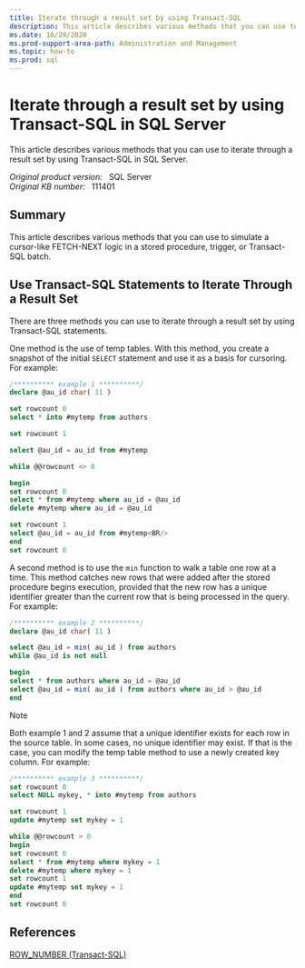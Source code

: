 ```yaml
---
title: Iterate through a result set by using Transact-SQL
description: This article describes various methods that you can use to iterate through a result set by using Transact-SQL in SQL Server.
ms.date: 10/29/2020
ms.prod-support-area-path: Administration and Management
ms.topic: how-to
ms.prod: sql
---
```

# Iterate through a result set by using Transact-SQL in SQL Server

This article describes various methods that you can use to iterate through a result set by using Transact-SQL in SQL Server.

_Original product version:_ &nbsp; SQL Server  
_Original KB number:_ &nbsp; 111401

## Summary

This article describes various methods that you can use to simulate a cursor-like FETCH-NEXT logic in a stored procedure, trigger, or Transact-SQL batch.

## Use Transact-SQL Statements to Iterate Through a Result Set

There are three methods you can use to iterate through a result set by using Transact-SQL statements.

One method is the use of temp tables. With this method, you create a snapshot of the initial `SELECT` statement and use it as a basis for cursoring. For example:

```SQL
/********** example 1 **********/
declare @au_id char( 11 )

set rowcount 0
select * into #mytemp from authors

set rowcount 1

select @au_id = au_id from #mytemp

while @@rowcount <> 0

begin
set rowcount 0
select * from #mytemp where au_id = @au_id
delete #mytemp where au_id = @au_id

set rowcount 1
select @au_id = au_id from #mytemp<BR/>
end
set rowcount 0

```

A second method is to use the `min` function to walk a table one row at a time. This method catches new rows that were added after the stored procedure begins execution, provided that the new row has a unique identifier greater than the current row that is being processed in the query. For example:

```SQL
/********** example 2 **********/
declare @au_id char( 11 )

select @au_id = min( au_id ) from authors
while @au_id is not null

begin
select * from authors where au_id = @au_id
select @au_id = min( au_id ) from authors where au_id > @au_id
end
```

> [!NOTE]
> Both example 1 and 2 assume that a unique identifier exists for each row in the source table. In some cases, no unique identifier may exist. If that is the case, you can modify the temp table method to use a newly created key column. For example:

```SQL
/********** example 3 **********/
set rowcount 0
select NULL mykey, * into #mytemp from authors

set rowcount 1
update #mytemp set mykey = 1

while @@rowcount > 0
begin
set rowcount 0
select * from #mytemp where mykey = 1
delete #mytemp where mykey = 1
set rowcount 1
update #mytemp set mykey = 1
end
set rowcount 0
```

## References

[ROW_NUMBER (Transact-SQL)](/sql/t-sql/functions/row-number-transact-sql)
